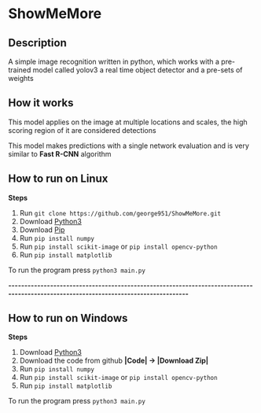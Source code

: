 # ShowMeMore 

## Description

A simple image recognition written in python, which works with a pre-trained model called yolov3 a real time object detector and a pre-sets of weights

## How it works

This model applies on the image at multiple locations and scales, the high scoring region of it are considered detections

This model makes predictions with a single network evaluation and is very similar to **Fast R-CNN** algorithm

## How to run on Linux 

**Steps**

1. Run `git clone https://github.com/george951/ShowMeMore.git`
2. Download [Python3](https://www.python.org/downloads/)
3. Download [Pip](https://pip.pypa.io/en/stable/installing/)
4. Run  `pip install numpy`
5. Run  `pip install scikit-image` or `pip install opencv-python`
6. Run  `pip install matplotlib`

To run the program press `python3 main.py`

**------------------------------------------------------------------------------------------------------------------------------------**
## How to run on Windows

**Steps**

1. Download [Python3](https://www.python.org/downloads/windows/)
2. Download the code from github **|Code| -> |Download Zip|**
3. Run `pip install numpy`
4. Run `pip install scikit-image` or `pip install opencv-python`
5. Run `pip install matplotlib`

To run the program press `python3 main.py`
